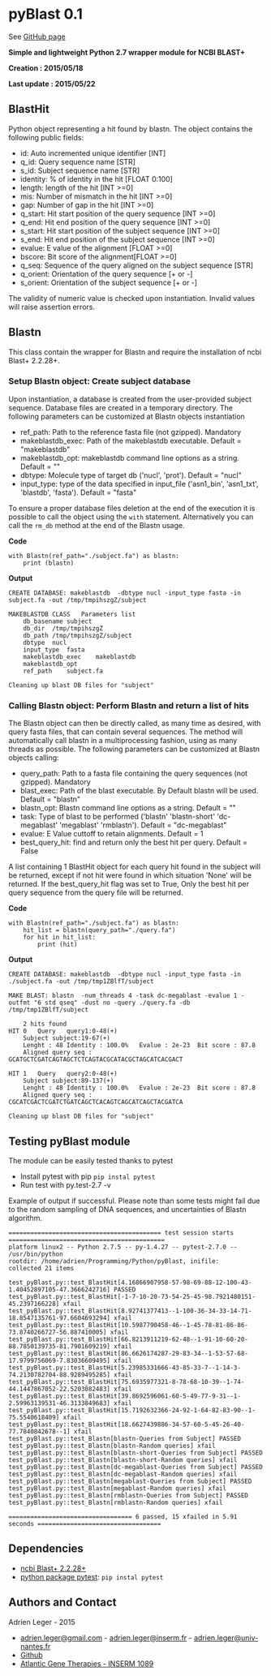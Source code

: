 # pyBlast 0.1

See [GitHub page]( http://a-slide.github.io/pyBlast)

**Simple and lightweight Python 2.7 wrapper module for NCBI BLAST+**

**Creation : 2015/05/18**

**Last update : 2015/05/22**

## BlastHit

Python object representing a hit found by blastn. The object contains the following public fields:

* id: Auto incremented unique identifier [INT]
* q_id: Query sequence name [STR]
* s_id: Subject sequence name [STR]
* identity: % of identity in the hit [FLOAT 0:100]
* length: length of the hit [INT >=0]
* mis: Number of mismatch in the hit [INT >=0]
* gap: Number of gap in the hit [INT >=0]
* q_start: Hit start position of the query sequence [INT >=0]
* q_end: Hit end position of the query sequence [INT >=0]
* s_start: Hit start position of the subject sequence [INT >=0]
* s_end: Hit end position of the subject sequence [INT >=0]
* evalue: E value of the alignment [FLOAT >=0]
* bscore: Bit score of the alignment[FLOAT >=0]
* q_seq: Sequence of the query aligned on the subject sequence [STR]
* q_orient: Orientation of the query sequence [+ or -]
* s_orient: Orientation of the subject sequence [+ or -]

The validity of numeric value is checked upon instantiation. Invalid values will raise assertion errors.

## Blastn

This class contain the wrapper for Blastn and require the installation of ncbi Blast+ 2.2.28+.

### Setup Blastn object: Create subject database

Upon instantiation, a database is created from the user-provided subject sequence. Database files are created in a temporary directory.
The following parameters can be customized at Blastn objects instantiation
* ref_path: Path to the reference fasta file (not gzipped). Mandatory
* makeblastdb_exec: Path of the makeblastdb executable. Default = "makeblastdb"
* makeblastdb_opt: makeblastdb command line options as a string. Default = ""
* dbtype: Molecule type of target db ('nucl', 'prot'). Default = "nucl"
* input_type: type of the data specified in input_file ('asn1_bin', 'asn1_txt', 'blastdb', 'fasta'). Default = "fasta"

To ensure a proper database files deletion at the end of the execution it is possible to call the object using the `with` statement.
Alternatively you can call the `rm_db` method at the end of the Blastn usage.

**Code**
```
with Blastn(ref_path="./subject.fa") as blastn:
    print (blastn)
```
**Output**
```
CREATE DATABASE: makeblastdb  -dbtype nucl -input_type fasta -in subject.fa -out /tmp/tmpihszgZ/subject

MAKEBLASTDB CLASS	Parameters list
	db_basename	subject
	db_dir	/tmp/tmpihszgZ
	db_path	/tmp/tmpihszgZ/subject
	dbtype	nucl
	input_type	fasta
	makeblastdb_exec	makeblastdb
	makeblastdb_opt	
	ref_path	subject.fa

Cleaning up blast DB files for "subject"
```

### Calling Blastn object: Perform Blastn and return a list of hits

The Blastn object can then be directly called, as many time as desired, with query fasta files, that can contain several sequences.
The method will automatically call blastn in a multiprocessing fashion, using as many threads as possible.
The following parameters can be customized at Blastn objects calling:

* query_path: Path to a fasta file containing the query sequences (not gzipped). Mandatory
* blast_exec: Path of the blast executable. By Default blastn will be used. Default = "blastn"
* blastn_opt: Blastn command line options as a string. Default = ""
* task: Type of blast to be performed ('blastn' 'blastn-short' 'dc-megablast' 'megablast' 'rmblastn'). Default = "dc-megablast"
* evalue: E Value cuttoff to retain alignments. Default = 1
* best_query_hit: find and return only the best hit per query. Default = False

A list containing 1 BlastHit object for each query hit found in the subject will be returned, except if not hit were found in which situation 'None' will be returned. 
If the best_query_hit flag was set to True, Only the best hit per query sequence from the query file will be returned.

**Code**
```
with Blastn(ref_path="./subject.fa") as blastn:
    hit_list = blastn(query_path="./query.fa")
    for hit in hit_list:
        print (hit)
```
**Output**
```
CREATE DATABASE: makeblastdb  -dbtype nucl -input_type fasta -in ./subject.fa -out /tmp/tmp1ZBlfT/subject

MAKE BLAST: blastn  -num_threads 4 -task dc-megablast -evalue 1 -outfmt "6 std qseq" -dust no -query ./query.fa -db /tmp/tmp1ZBlfT/subject

	2 hits found
HIT 0	Query	query1:0-48(+)
	Subject	subject:19-67(+)
	Lenght : 48	Identity : 100.0%	Evalue : 2e-23	Bit score : 87.8
	Aligned query seq : GCATGCTCGATCAGTAGCTCTCAGTACGCATACGCTAGCATCACGACT

HIT 1	Query	query2:0-48(+)
	Subject	subject:89-137(+)
	Lenght : 48	Identity : 100.0%	Evalue : 2e-23	Bit score : 87.8
	Aligned query seq : CGCATCGACTCGATCTGATCAGCTCACAGTCAGCATCAGCTACGATCA

Cleaning up blast DB files for "subject"
```


## Testing pyBlast module

The module can be easily tested thanks to pytest

* Install pytest with pip `pip instal pytest`
* Run test with py.test-2.7  -v

Example of output if successful. Please note than some tests might fail due to the random sampling of DNA sequences, and uncertainties of Blastn algorithm.
```
========================================== test session starts ===========================================
platform linux2 -- Python 2.7.5 -- py-1.4.27 -- pytest-2.7.0 -- /usr/bin/python
rootdir: /home/adrien/Programming/Python/pyBlast, inifile: 
collected 21 items 

test_pyBlast.py::test_BlastHit[4.16866907958-57-98-69-88-12-100-43-1.40452897105-47.3666242716] PASSED
test_pyBlast.py::test_BlastHit[-1-7-10-20-73-54-25-45-98.7921480151-45.2397166228] xfail
test_pyBlast.py::test_BlastHit[8.92741377413--1-100-36-34-33-14-71-18.8547135761-97.6604693294] xfail
test_pyBlast.py::test_BlastHit[10.5987790458-46--1-45-78-81-86-86-73.8740266727-56.887410005] xfail
test_pyBlast.py::test_BlastHit[66.8213911219-62-48--1-91-10-60-20-88.7850139735-81.7901609219] xfail
test_pyBlast.py::test_BlastHit[86.6626174287-29-83-34--1-53-57-68-17.9799756069-7.83036609495] xfail
test_pyBlast.py::test_BlastHit[5.23985331666-43-85-33-7--1-14-3-74.2130782704-88.9289495285] xfail
test_pyBlast.py::test_BlastHit[75.6935977321-8-78-68-10-39--1-74-44.1447867052-22.5203082483] xfail
test_pyBlast.py::test_BlastHit[39.8692596061-60-5-49-77-9-31--1-2.59963139531-46.3133849683] xfail
test_pyBlast.py::test_BlastHit[15.7192632366-24-92-1-64-82-83-90--1-75.5540618409] xfail
test_pyBlast.py::test_BlastHit[18.6627439886-34-57-60-5-45-26-40-77.7840842678--1] xfail
test_pyBlast.py::test_Blastn[blastn-Queries from Subject] PASSED
test_pyBlast.py::test_Blastn[blastn-Random queries] xfail
test_pyBlast.py::test_Blastn[blastn-short-Queries from Subject] PASSED
test_pyBlast.py::test_Blastn[blastn-short-Random queries] xfail
test_pyBlast.py::test_Blastn[dc-megablast-Queries from Subject] PASSED
test_pyBlast.py::test_Blastn[dc-megablast-Random queries] xfail
test_pyBlast.py::test_Blastn[megablast-Queries from Subject] PASSED
test_pyBlast.py::test_Blastn[megablast-Random queries] xfail
test_pyBlast.py::test_Blastn[rmblastn-Queries from Subject] PASSED
test_pyBlast.py::test_Blastn[rmblastn-Random queries] xfail

================================== 6 passed, 15 xfailed in 5.91 seconds ==================================
```

## Dependencies

* [ncbi Blast+ 2.2.28+](http://blast.ncbi.nlm.nih.gov/Blast.cgi?PAGE_TYPE=BlastDocs&DOC_TYPE=Download)
* [python package pytest](http://pytest.org/latest/): `pip instal pytest`

## Authors and Contact

Adrien Leger - 2015

* <adrien.leger@gmail.com> - <adrien.leger@inserm.fr> - <adrien.leger@univ-nantes.fr>
* [Github](https://github.com/a-slide)
* [Atlantic Gene Therapies - INSERM 1089](http://www.atlantic-gene-therapies.fr/)
